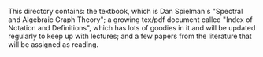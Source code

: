 This directory contains: the textbook, which is Dan Spielman's "Spectral and Algebraic Graph Theory"; a growing tex/pdf document called "Index of Notation and Definitions", which has lots of goodies in it and will be updated regularly to keep up with lectures; and a few papers from the literature that will be assigned as reading.
